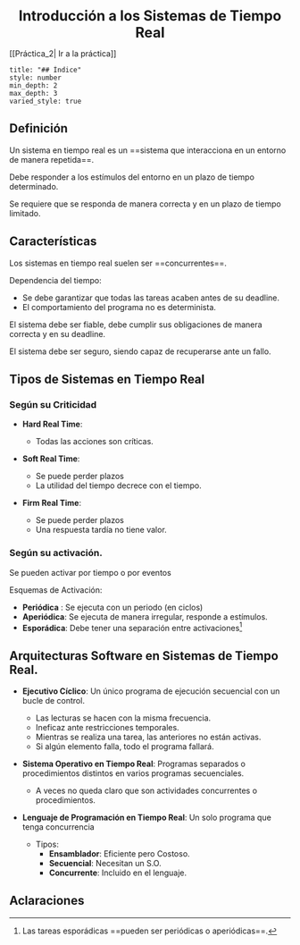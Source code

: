 <center style="font-weight: bold; font-size: 25 ">Introducción a los Sistemas de Tiempo Real</center>

[[Práctica_2| Ir a la práctica]]

```toc
title: "## Índice"
style: number 
min_depth: 2 
max_depth: 3
varied_style: true
```

##  Definición

Un sistema en tiempo real es un ==sistema que interacciona en un entorno de manera repetida==.

Debe responder a los estímulos del entorno en un plazo de tiempo determinado.

Se requiere que se responda de manera correcta y en un plazo de tiempo limitado.

## Características

Los sistemas en tiempo real suelen ser ==concurrentes==.

Dependencia del tiempo:

- Se debe garantizar que todas las tareas acaben antes de su deadline.
- El comportamiento del programa no es determinista.

El sistema debe ser fiable, debe cumplir sus obligaciones de manera correcta y en su deadline.

El sistema debe ser seguro, siendo capaz de recuperarse ante un fallo.


## Tipos de Sistemas en Tiempo Real

### Según su Criticidad

- **Hard Real Time**: 
	- Todas las acciones son críticas.

- **Soft Real Time**:
	- Se puede perder plazos
	- La utilidad del tiempo decrece con el tiempo.

- **Firm Real Time**:
	- Se puede perder plazos
	- Una respuesta tardía no tiene valor.

### Según su activación.

Se pueden activar por tiempo o por eventos

Esquemas de Activación:
- **Periódica** : Se ejecuta con un periodo (en ciclos)
- **Aperiódica**: Se ejecuta de manera irregular, responde a estímulos.
- **Esporádica**: Debe tener una separación entre activaciones[^1]

## Arquitecturas Software en Sistemas de Tiempo Real.

- **Ejecutivo Cíclico**: Un único programa de ejecución secuencial con un bucle de control.
	- Las lecturas se hacen con la misma frecuencia.
	- Ineficaz ante restricciones temporales.
	- Mientras se realiza una tarea, las anteriores no están activas.
	- Si algún elemento falla, todo el programa fallará.

- **Sistema Operativo en Tiempo Real**: Programas separados o procedimientos distintos en varios programas secuenciales.
	- A veces no queda claro que son actividades concurrentes o procedimientos.

- **Lenguaje de Programación en Tiempo Real**: Un solo programa que tenga concurrencia
	- Tipos:
		- **Ensamblador**: Eficiente pero Costoso.
		- **Secuencial**: Necesitan un S.O.
		- **Concurrente**: Incluido en el lenguaje.

## Aclaraciones

[^1]: Las tareas esporádicas ==pueden ser periódicas o aperiódicas==.
